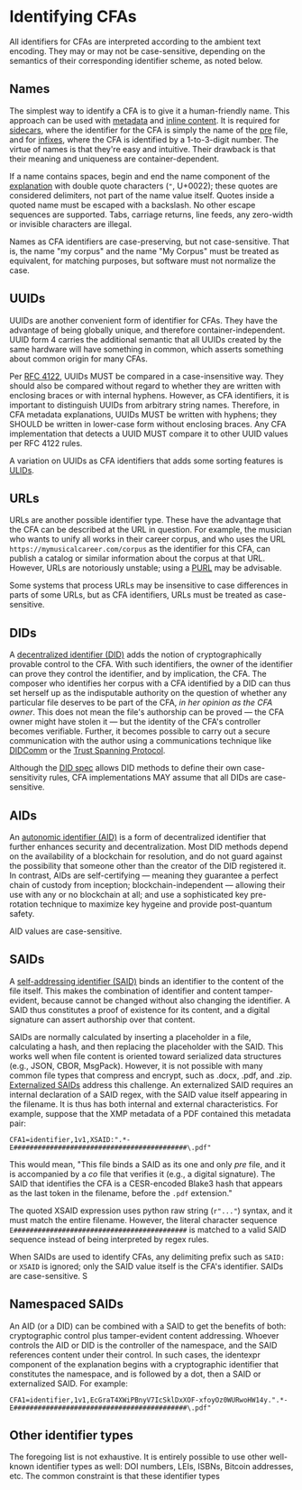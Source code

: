 # Identifying CFAs

All identifiers for CFAs are interpreted according to the ambient text encoding. They may or may not be case-sensitive, depending on the semantics of their corresponding identifier scheme, as noted below. 

## Names
The simplest way to identify a CFA is to give it a human-friendly name. This approach can be used with [metadata](strategies.md#metadata) and [inline content](strategies.md#inline-content). It is required for [sidecars](strategies.md#sidecar), where the identifier for the CFA is simply the name of the [pre](concepts.md#pre-and-co) file, and for [infixes](strategies.md#infix), where the CFA is identified by a 1-to-3-digit number. The virtue of names is that they're easy and intuitive. Their drawback is that their meaning and uniqueness are container-dependent.

If a name contains spaces, begin and end the name component of the [explanation](explaining.md) with double quote characters (`"`, U+0022); these quotes are considered delimiters, not part of the name value itself. Quotes inside a quoted name must be escaped with a backslash. No other escape sequences are supported. Tabs, carriage returns, line feeds, any zero-width or invisible characters are illegal.

Names as CFA identifiers are case-preserving, but not case-sensitive. That is, the name "my corpus" and the name "My Corpus" must be treated as equivalent, for matching purposes, but software must not normalize the case.

## UUIDs
UUIDs are another convenient form of identifier for CFAs. They have the advantage of being globally unique, and therefore container-independent. UUID form 4 carries the additional semantic that all UUIDs created by the same hardware will have something in common, which asserts something about common origin for many CFAs.

Per [RFC 4122](https://www.rfc-editor.org/rfc/rfc4122), UUIDs MUST be compared in a case-insensitive way. They should also be compared without regard to whether they are written with enclosing braces or with internal hyphens. However, as CFA identifiers, it is important to distinguish UUIDs from arbitrary string names. Therefore, in CFA metadata explanations, UUIDs MUST be written with hyphens; they SHOULD be written in lower-case form without enclosing braces. Any CFA implementation that detects a UUID MUST compare it to other UUID values per RFC 4122 rules.

A variation on UUIDs as CFA identifiers that adds some sorting features is [ULIDs](https://www.baeldung.com/cs/ulid-vs-uuid).

## URLs
URLs are another possible identifier type. These have the advantage that the CFA can be described at the URL in question. For example, the musician who wants to unify all works in their career corpus, and who uses the URL `https://mymusicalcareer.com/corpus` as the identifier for this CFA, can publish a catalog or similar information about the corpus at that URL. However, URLs are notoriously unstable; using a [PURL](https://purl.archive.org/) may be advisable.

Some systems that process URLs may be insensitive to case differences in parts of some URLs, but as CFA identifiers, URLs must be treated as case-sensitive.

## DIDs
A [decentralized identifier (DID)](https://www.w3.org/TR/did-core/) adds the notion of cryptographically provable control to the CFA. With such identifiers, the owner of the identifier can prove they control the identifier, and by implication, the CFA. The composer who identifies her corpus with a CFA identified by a DID can thus set herself up as the indisputable authority on the question of whether any particular file deserves to be part of the CFA, *in her opinion as the CFA owner*. This does not mean the file's authorship can be proved &mdash; the CFA owner might have stolen it &mdash; but the identity of the CFA's controller becomes verifiable. Further, it becomes possible to carry out a secure communication with the author using a communications technique like [DIDComm](https://identity.foundation/didcomm-messaging/spec/) or the [Trust Spanning Protocol](https://trustoverip.github.io/tswg-tsp-specification/).

Although the [DID spec](https://www.w3.org/TR/did-core/#method-syntax) allows DID methods to define their own case-sensitivity rules, CFA implementations MAY assume that all DIDs are case-sensitive.

## AIDs
An [autonomic identifier (AID)](https://trustoverip.github.io/tswg-keri-specification/#autonomic-identifier-aid) is a form of decentralized identifier that further enhances security and decentralization. Most DID methods depend on the availability of a blockchain for resolution, and do not guard against the possibility that someone other than the creator of the DID registered it. In contrast, AIDs are self-certifying &mdash; meaning they guarantee a perfect chain of custody from inception; blockchain-independent &mdash; allowing their use with any or no blockchain at all; and use a sophisticated key pre-rotation technique to maximize key hygeine and provide post-quantum safety.

AID values are case-sensitive.

## SAIDs
A [self-addressing identifier (SAID)](https://www.youtube.com/watch?v=n7tBOPHdtdw) binds an identifier to the content of the file itself. This makes the combination of identifier and content tamper-evident, because cannot be changed without also changing the identifier. A SAID thus constitutes a proof of existence for its content, and a digital signature can assert authorship over that content.

SAIDs are normally calculated by inserting a placeholder in a file, calculating a hash, and then replacing the placeholder with the SAID. This works well when file content is oriented toward serialized data structures (e.g., JSON, CBOR, MsgPack). However, it is not possible with many common file types that compress and encrypt, such as .docx, .pdf, and .zip. [Externalized SAIDs](https://dhh1128.github.io/papers/bes.pdf) address this challenge. An externalized SAID requires an internal declaration of a SAID regex, with the SAID value itself appearing in the filename. It is thus has both internal and external characteristics. For example, suppose that the XMP metadata of a PDF contained this metadata pair:

    CFA1=identifier,1v1,XSAID:".*-E###########################################\.pdf"

This would mean, "This file binds a SAID as its one and only *pre* file, and it is accompanied by a *co* file that verifies it (e.g., a digital signature). The SAID that identifies the CFA is a CESR-encoded Blake3 hash that appears as the last token in the filename, before the `.pdf` extension."

The quoted XSAID expression uses python raw string (`r"..."`) syntax, and it must match the entire filename. However, the literal character sequence `E###########################################` is matched to a valid SAID sequence instead of being interpreted by regex rules.

When SAIDs are used to identify CFAs, any delimiting prefix such as `SAID:` or `XSAID` is ignored; only the SAID value itself is the CFA's identifier. SAIDs are case-sensitive.
S
## Namespaced SAIDs
An AID (or a DID) can be combined with a SAID to get the benefits of both: cryptographic control plus tamper-evident content addressing. Whoever controls the AID or DID is the controller of the namespace, and the SAID references content under their control. In such cases, the identexpr component of the explanation begins with a cryptographic identifier that constitutes the namespace, and is followed by a dot, then a SAID or externalized SAID. For example:

    CFA1=identifier,1v1,EcGraT4XWiPBnyV7IcSklDxXOF-xfoyOz0WURwoHW14y.".*-E###########################################\.pdf"

## Other identifier types
The foregoing list is not exhaustive. It is entirely possible to use other well-known identifier types as well: DOI numbers, LEIs, ISBNs, Bitcoin addresses, etc. The common constraint is that these identifier types 